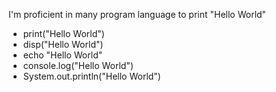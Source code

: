 
I'm proficient in many program language to print "Hello World"
- print("Hello World")
- disp("Hello World")
- echo "Hello World"
- console.log("Hello World")
- System.out.println("Hello World")
<!---
EntangleXZW/EntangleXZW is a ✨ special ✨ repository because its `README.md` (this file) appears on your GitHub profile.
You can click the Preview link to take a look at your changes.

- 👋 Hi, I’m @EntangleXZW
- 👀 I’m interested in music
- 🌱 I’m currently learning vue
- 💞️ I’m looking to collaborate on ...
- 📫 How to reach me ...
--->
